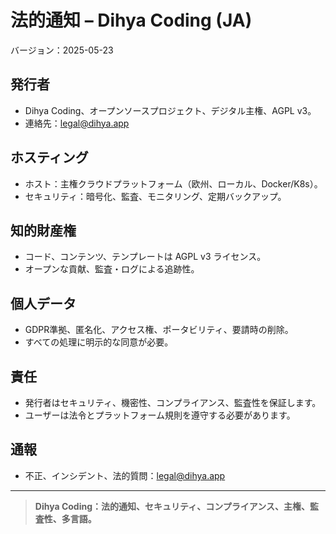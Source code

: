 # 法的通知 – Dihya Coding (JA)

バージョン：2025-05-23

## 発行者
- Dihya Coding、オープンソースプロジェクト、デジタル主権、AGPL v3。
- 連絡先：legal@dihya.app

## ホスティング
- ホスト：主権クラウドプラットフォーム（欧州、ローカル、Docker/K8s）。
- セキュリティ：暗号化、監査、モニタリング、定期バックアップ。

## 知的財産権
- コード、コンテンツ、テンプレートは AGPL v3 ライセンス。
- オープンな貢献、監査・ログによる追跡性。

## 個人データ
- GDPR準拠、匿名化、アクセス権、ポータビリティ、要請時の削除。
- すべての処理に明示的な同意が必要。

## 責任
- 発行者はセキュリティ、機密性、コンプライアンス、監査性を保証します。
- ユーザーは法令とプラットフォーム規則を遵守する必要があります。

## 通報
- 不正、インシデント、法的質問：legal@dihya.app

---

> **Dihya Coding：法的通知、セキュリティ、コンプライアンス、主権、監査性、多言語。**
